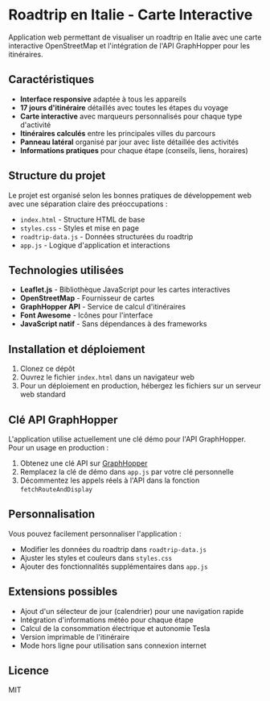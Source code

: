 # Roadtrip en Italie - Carte Interactive

Application web permettant de visualiser un roadtrip en Italie avec une carte interactive OpenStreetMap et l'intégration de l'API GraphHopper pour les itinéraires.

## Caractéristiques

- **Interface responsive** adaptée à tous les appareils
- **17 jours d'itinéraire** détaillés avec toutes les étapes du voyage
- **Carte interactive** avec marqueurs personnalisés pour chaque type d'activité
- **Itinéraires calculés** entre les principales villes du parcours
- **Panneau latéral** organisé par jour avec liste détaillée des activités
- **Informations pratiques** pour chaque étape (conseils, liens, horaires)

## Structure du projet

Le projet est organisé selon les bonnes pratiques de développement web avec une séparation claire des préoccupations :

- `index.html` - Structure HTML de base
- `styles.css` - Styles et mise en page
- `roadtrip-data.js` - Données structurées du roadtrip
- `app.js` - Logique d'application et interactions

## Technologies utilisées

- **Leaflet.js** - Bibliothèque JavaScript pour les cartes interactives
- **OpenStreetMap** - Fournisseur de cartes
- **GraphHopper API** - Service de calcul d'itinéraires
- **Font Awesome** - Icônes pour l'interface
- **JavaScript natif** - Sans dépendances à des frameworks

## Installation et déploiement

1. Clonez ce dépôt
2. Ouvrez le fichier `index.html` dans un navigateur web
3. Pour un déploiement en production, hébergez les fichiers sur un serveur web standard

## Clé API GraphHopper

L'application utilise actuellement une clé démo pour l'API GraphHopper. Pour un usage en production :

1. Obtenez une clé API sur [GraphHopper](https://www.graphhopper.com/)
2. Remplacez la clé de démo dans `app.js` par votre clé personnelle
3. Décommentez les appels réels à l'API dans la fonction `fetchRouteAndDisplay`

## Personnalisation

Vous pouvez facilement personnaliser l'application :

- Modifier les données du roadtrip dans `roadtrip-data.js`
- Ajuster les styles et couleurs dans `styles.css`
- Ajouter des fonctionnalités supplémentaires dans `app.js`

## Extensions possibles

- Ajout d'un sélecteur de jour (calendrier) pour une navigation rapide
- Intégration d'informations météo pour chaque étape
- Calcul de la consommation électrique et autonomie Tesla
- Version imprimable de l'itinéraire
- Mode hors ligne pour utilisation sans connexion internet

## Licence

MIT